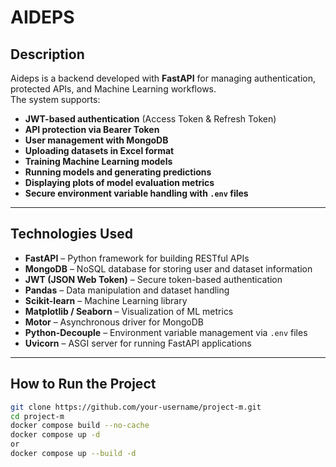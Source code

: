 # AIDEPS

## Description
Aideps is a backend developed with **FastAPI** for managing authentication, protected APIs, and Machine Learning workflows.  
The system supports:
- **JWT-based authentication** (Access Token & Refresh Token)
- **API protection via Bearer Token**
- **User management with MongoDB**
- **Uploading datasets in Excel format**
- **Training Machine Learning models**
- **Running models and generating predictions**
- **Displaying plots of model evaluation metrics**
- **Secure environment variable handling with `.env` files**

---

## Technologies Used
- **FastAPI** – Python framework for building RESTful APIs  
- **MongoDB** – NoSQL database for storing user and dataset information  
- **JWT (JSON Web Token)** – Secure token-based authentication  
- **Pandas** – Data manipulation and dataset handling  
- **Scikit-learn** – Machine Learning library  
- **Matplotlib / Seaborn** – Visualization of ML metrics  
- **Motor** – Asynchronous driver for MongoDB  
- **Python-Decouple** – Environment variable management via `.env` files  
- **Uvicorn** – ASGI server for running FastAPI applications  

---

## How to Run the Project

```bash
git clone https://github.com/your-username/project-m.git
cd project-m
docker compose build --no-cache
docker compose up -d
or
docker compose up --build -d